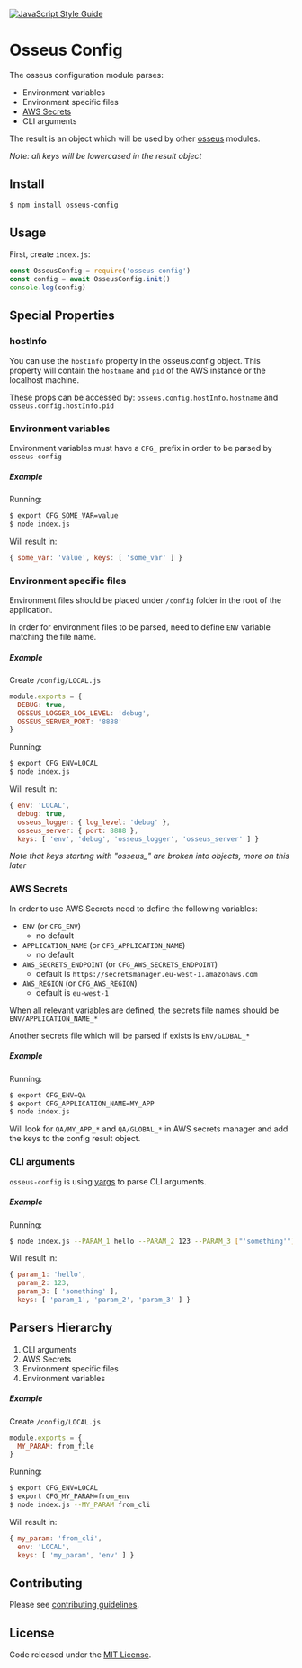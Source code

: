 [![JavaScript Style Guide](https://cdn.rawgit.com/standard/standard/master/badge.svg)](https://github.com/standard/standard)

# Osseus Config

The osseus configuration module parses: 

* Environment variables
* Environment specific files
* [AWS Secrets](https://aws.amazon.com/secrets-manager/)
* CLI arguments


The result is an object which will be used by other [osseus](https://github.com/colucom/osseus) modules.

*Note: all keys will be lowercased in the result object*

## Install
```bash
$ npm install osseus-config
```

## Usage

First, create `index.js`:

```javascript
const OsseusConfig = require('osseus-config')
const config = await OsseusConfig.init()
console.log(config)
```

## Special Properties

### hostInfo

You can use the `hostInfo` property in the osseus.config object.
This property will contain the `hostname` and `pid` of the AWS instance or the localhost machine.

These props can be accessed by: 
`osseus.config.hostInfo.hostname` and `osseus.config.hostInfo.pid`

### Environment variables
Environment variables must have a `CFG_` prefix in order to be parsed by `osseus-config`

##### Example
Running:

```bash
$ export CFG_SOME_VAR=value
$ node index.js
```

Will result in:

```js
{ some_var: 'value', keys: [ 'some_var' ] }
```

### Environment specific files

Environment files should be placed under `/config` folder in the root of the application.

In order for environment files to be parsed, need to define `ENV` variable matching the file name.

##### Example
Create `/config/LOCAL.js`

```javascript
module.exports = {
  DEBUG: true,
  OSSEUS_LOGGER_LOG_LEVEL: 'debug',
  OSSEUS_SERVER_PORT: '8888'
}
```

Running:

```sh
$ export CFG_ENV=LOCAL
$ node index.js
```

Will result in:

```js
{ env: 'LOCAL',
  debug: true,
  osseus_logger: { log_level: 'debug' },
  osseus_server: { port: 8888 },
  keys: [ 'env', 'debug', 'osseus_logger', 'osseus_server' ] }
```

*Note that keys starting with "osseus_" are broken into objects, more on this later*

### AWS Secrets

In order to use AWS Secrets need to define the following variables:

* `ENV` (or `CFG_ENV`)
	* no default
* `APPLICATION_NAME` (or `CFG_APPLICATION_NAME`)
	* no default
* `AWS_SECRETS_ENDPOINT` (or `CFG_AWS_SECRETS_ENDPOINT`)
	* default is `https://secretsmanager.eu-west-1.amazonaws.com`
* `AWS_REGION` (or `CFG_AWS_REGION`)
	* default is `eu-west-1`

When all relevant variables are defined, the secrets file names should be `ENV/APPLICATION_NAME_*`

Another secrets file which will be parsed if exists is `ENV/GLOBAL_*`

##### Example
Running:

```sh
$ export CFG_ENV=QA
$ export CFG_APPLICATION_NAME=MY_APP
$ node index.js
```

Will look for `QA/MY_APP_*` and `QA/GLOBAL_*` in AWS secrets manager and add the keys to the config result object.


### CLI arguments
`osseus-config` is using [yargs](https://github.com/yargs/yargs) to parse CLI arguments.

##### Example
Running:

```sh
$ node index.js --PARAM_1 hello --PARAM_2 123 --PARAM_3 ["'something'"]
```

Will result in:

```js
{ param_1: 'hello',
  param_2: 123,
  param_3: [ 'something' ],
  keys: [ 'param_1', 'param_2', 'param_3' ] }
```

## Parsers Hierarchy
1. CLI arguments
2. AWS Secrets
3. Environment specific files
4. Environment variables

##### Example
Create `/config/LOCAL.js`

```javascript
module.exports = {
  MY_PARAM: from_file
}
```

Running:

```sh
$ export CFG_ENV=LOCAL
$ export CFG_MY_PARAM=from_env
$ node index.js --MY_PARAM from_cli
```

Will result in:

```js
{ my_param: 'from_cli',
  env: 'LOCAL',
  keys: [ 'my_param', 'env' ] }
```

## Contributing
Please see [contributing guidelines](https://github.com/colucom/osseus-config/blob/master/.github/CONTRIBUTING.md).

## License
Code released under the [MIT License](https://github.com/colucom/osseus-config/blob/master/LICENSE).
